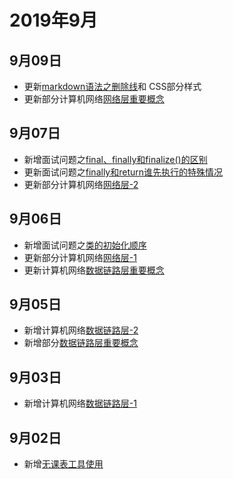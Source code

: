 # 2019年9月

## 9月09日
+ 更新[markdown语法之删除线](/markdown/语法/markdown字体.html#删除线)和 CSS部分样式
+ 更新部分计算机网络[网络层重要概念](/internet/重要概念/网络层.html)

## 9月07日
+ 新增面试问题之[final、finally和finalize()的区别](/interview/JavaSE/final、finally和finalize的区别.html)
+ 更新面试问题之[finally和return谁先执行的特殊情况](/interview/JavaSE/try-catch-finally和return.html#特殊情况)
+ 更新部分计算机网络[网络层-2](/internet/网络层2.html) 
  
## 9月06日
+ 新增面试问题之[类的初始化顺序](/interview/JavaSE/类初始化顺序.html)
+ 更新部分计算机网络[网络层-1](/internet/网络层1.html)
+ 更新计算机网络[数据链路层重要概念](/internet/重要概念/数据链路层.html)

## 9月05日
+ 新增计算机网络[数据链路层-2](/internet/数据链路层2.html)
+ 新增部分[数据链路层重要概念](/internet/重要概念/数据链路层.html)

## 9月03日
+ 新增计算机网络[数据链路层-1](/internet/数据链路层1.html)

## 9月02日
+ 新增[无课表工具使用](/mydoc/无课表工具使用.html)
